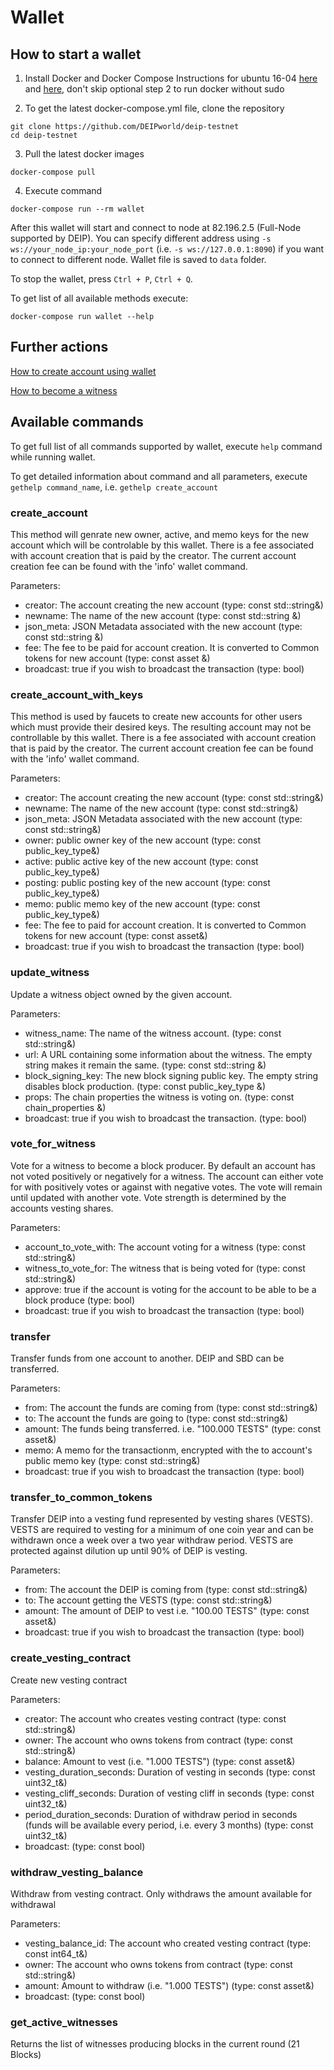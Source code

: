 # Wallet

## How to start a wallet

1. Install Docker and Docker Compose
Instructions for ubuntu 16-04 [here](https://www.digitalocean.com/community/tutorials/how-to-install-and-use-docker-on-ubuntu-16-04) and [here](https://docs.docker.com/compose/install/#prerequisites), don't skip optional step 2 to run docker without sudo

2. To get the latest docker-compose.yml file, clone the repository
```
git clone https://github.com/DEIPworld/deip-testnet
cd deip-testnet
```

3. Pull the latest docker images
```
docker-compose pull
```

4. Execute command
```
docker-compose run --rm wallet
```
After this wallet will start and connect to node at 82.196.2.5 (Full-Node supported by DEIP). You can specify different address using `-s ws://your_node_ip:your_node_port` (i.e. `-s ws://127.0.0.1:8090`) if you want to connect to different node.
Wallet file is saved to `data` folder.

To stop the wallet, press `Ctrl + P`, `Ctrl + Q`.

To get list of all available methods execute:
```
docker-compose run wallet --help
```

## Further actions

[How to create account using wallet](https://github.com/DEIPworld/deip-testnet/blob/master/docs/create-account-using-wallet.md)

[How to become a witness](https://github.com/DEIPworld/deip-testnet/blob/master/docs/how-to-become-a-witness.md)

## Available commands
To get full list of all commands supported by wallet, execute `help` command while running wallet.

To get detailed information about command and all parameters, execute `gethelp command_name`, i.e. `gethelp create_account`

### create_account
This method will genrate new owner, active, and memo keys for the new
account which will be controlable by this wallet. There is a fee associated
with account creation that is paid by the creator. The current account
creation fee can be found with the 'info' wallet command.

Parameters:
- creator: The account creating the new account (type: const std::string&)
- newname: The name of the new account (type: const std::string &)
- json_meta: JSON Metadata associated with the new account (type: const	std::string &)
- fee: The fee to be paid for account creation. It is converted to Common tokens for new account (type: const asset &)
- broadcast: true if you wish to broadcast the transaction (type: bool)

### create_account_with_keys
This method is used by faucets to create new accounts for other users which
must provide their desired keys. The resulting account may not be
controllable by this wallet. There is a fee associated with account
creation that is paid by the creator. The current account creation fee can
be found with the 'info' wallet command.

Parameters:
-    creator: The account creating the new account (type: const std::string&)
-    newname: The name of the new account (type: const std::string&)
-    json_meta: JSON Metadata associated with the new account (type: const std::string&)
-    owner: public owner key of the new account (type: const public_key_type&)
-    active: public active key of the new account (type: const public_key_type&)
-    posting: public posting key of the new account (type: const public_key_type&)
-    memo: public memo key of the new account (type: const public_key_type&)
-    fee: The fee to paid for account creation. It is converted to Common tokens for new account (type: const asset&)
-    broadcast: true if you wish to broadcast the transaction (type: bool)

### update_witness
Update a witness object owned by the given account.

Parameters:
- witness_name: The name of the witness account. (type: const std::string&)
- url: A URL containing some information about the witness. The empty string makes it remain the same. (type: const std::string &)
- block_signing_key: The new block signing public key. The empty string disables block production. (type: const public_key_type &)
- props: The chain properties the witness is voting on. (type: const chain_properties &)
- broadcast: true if you wish to broadcast the transaction. (type: bool)

### vote_for_witness
Vote for a witness to become a block producer. By default an account has
not voted positively or negatively for a witness. The account can either
vote for with positively votes or against with negative votes. The vote
will remain until updated with another vote. Vote strength is determined by
the accounts vesting shares.

Parameters:
- account_to_vote_with: The account voting for a witness (type: const std::string&)
- witness_to_vote_for: The witness that is being voted for (type: const std::string&)
- approve: true if the account is voting for the account to be able to be a block produce (type: bool)
- broadcast: true if you wish to broadcast the transaction (type: bool)

### transfer
Transfer funds from one account to another. DEIP and SBD can be
transferred.

Parameters:
- from: The account the funds are coming from (type: const std::string&)
- to: The account the funds are going to (type: const std::string&)
- amount: The funds being transferred. i.e. "100.000 TESTS" (type: const asset&)
- memo: A memo for the transactionm, encrypted with the to account's public memo key (type: const std::string&)
- broadcast: true if you wish to broadcast the transaction (type: bool)

### transfer_to_common_tokens
Transfer DEIP into a vesting fund represented by vesting shares (VESTS).
VESTS are required to vesting for a minimum of one coin year and can be
withdrawn once a week over a two year withdraw period. VESTS are protected
against dilution up until 90% of DEIP is vesting.

Parameters:
- from: The account the DEIP is coming from (type: const std::string&)
- to: The account getting the VESTS (type: const std::string&)
- amount: The amount of DEIP to vest i.e. "100.00 TESTS" (type: const asset&)
- broadcast: true if you wish to broadcast the transaction (type: bool)

### create_vesting_contract
Create new vesting contract

Parameters:
- creator: The account who creates vesting contract (type: const std::string&)
- owner: The account who owns tokens from contract (type: const	std::string&)
- balance: Amount to vest (i.e. "1.000 TESTS") (type: const asset&)
- vesting_duration_seconds: Duration of vesting in seconds (type: const	uint32_t&)
- vesting_cliff_seconds: Duration of vesting cliff in seconds (type: const uint32_t&)
- period_duration_seconds: Duration of withdraw period in seconds (funds will be available every period, i.e. every 3 months) (type: const uint32_t&)
- broadcast: (type: const bool)

### withdraw_vesting_balance
Withdraw from vesting contract. Only withdraws the amount available for
withdrawal

Parameters:
- vesting_balance_id: The account who created vesting contract (type: const int64_t&)
- owner: The account who owns tokens from contract (type: const std::string&)
- amount: Amount to withdraw (i.e. "1.000 TESTS") (type: const asset&)
- broadcast: (type: const bool)

### get_active_witnesses
Returns the list of witnesses producing blocks in the current round (21
Blocks)

